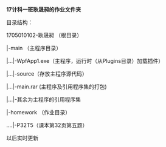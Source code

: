 **17计科一班耿晟昶的作业文件夹**

目录结构：

1705010102-耿晟昶   （根目录）

|-main    （主程序目录）

|...|-WpfApp1.exe（主程序，运行时（从Plugins目录）加载插件）

|...|-source（存放主程序源代码）

|...|-main.rar (主程序及引用程序集的打包)

|...|-其余为主程序的引用程序集

|-homework （作业目录）

....|-P32T5（课本第32页第五题）



以后实时更新